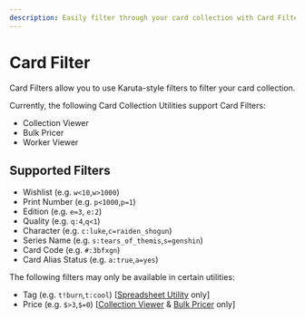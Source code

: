 ```yaml
---
description: Easily filter through your card collection with Card Filter
---
```


# Card Filter

Card Filters allow you to use Karuta-style filters to filter your card collection.

Currently, the following Card Collection Utilities support Card Filters:

* Collection Viewer
* Bulk Pricer
* Worker Viewer

## Supported Filters

* Wishlist (e.g. `w<10`,`w>1000`)
* Print Number (e.g. `p<1000`,`p=1`)
* Edition (e.g. `e=3`, `e:2`)
* Quality (e.g. `q:4`,`q<1`)
* Character (e.g. `c:luke`,`c=raiden_shogun`)
* Series Name (e.g. `s:tears_of_themis`,`s=genshin`)
* Card Code (e.g. `#:3bfxgn`)
* Card Alias Status (e.g. `a:true`,`a=yes`)

The following filters may only be available in certain utilities:

* Tag (e.g. `t!burn`,`t:cool`) \[[Spreadsheet Utility](spreadsheet-utility.md) only]
* Price (e.g. `$>3`,`$=0`) \[[Collection Viewer](collection-viewer.md) & [Bulk Pricer](bulk-pricer.md) only]
